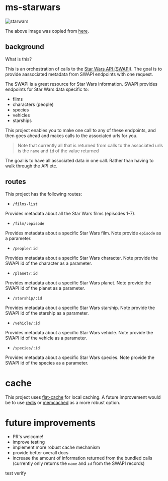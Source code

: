 # ms-starwars

![starwars](/assets/starwars.png)

The above image was copied from [here](https://upload.wikimedia.org/wikipedia/commons/thumb/6/6c/Star_Wars_Logo.svg/1200px-Star_Wars_Logo.svg.png).

## background

What is this?

This is an orchestration of calls to the [Star Wars API (SWAPI)](https://swapi.co/). The goal is to provide aassociated metadata from SWAPI endpoints with one request.

The SWAPI is a great resource for Star Wars information. SWAPI provides endpoints for Star Wars data specific to:

- films
- characters (people)
- species
- vehicles
- starships

This project enables you to make one call to any of these endpoints, and then goes ahead and makes calls to the associated urls for you.

> Note that currently all that is returned from calls to the associated urls is the `name` and `id` of the value returned

The goal is to have all associated data in one call. Rather than having to walk through the API etc.

## routes

This project has the following routes:

- `/films-list`

Provides metadata about all the Star Wars films (episodes 1-7).

- `/film/:episode`

Provides metadata about a specific Star Wars film. Note provide `episode` as a parameter.

- `/people/:id`

Provides metadata about a specific Star Wars character. Note provide the SWAPI id of the character as a parameter.

- `/planet/:id`

Provides metadata about a specific Star Wars planet. Note provide the SWAPI id of the planet as a parameter.

- `/starship/:id`

Provides metadata about a specific Star Wars starship. Note provide the SWAPI id of the starship as a parameter.

- `/vehicle/:id`

Provides metadata about a specific Star Wars vehicle. Note provide the SWAPI id of the vehicle as a parameter.

- `/species/:id`

Provides metadata about a specific Star Wars species. Note provide the SWAPI id of the species as a parameter.

# cache

This project uses [flat-cache](https://www.npmjs.com/package/flat-cache) for local caching. A future improvement would be to use [redis](https://redis.io/) or [memcached](https://en.wikipedia.org/wiki/Memcached) as a more robust option.

# future improvements

- PR's welcome!
- improve testing
- implement more robust cache mechanism
- provide better overall docs
- increase the amount of information returned from the bundled calls (currently only returns the `name` and `id` from the SWAPI records)

test verify
